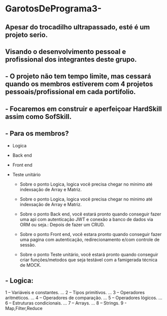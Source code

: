 # GarotosDePrograma3-

## Apesar do trocadilho ultrapassado, esté é um projeto serio. 
##  Visando o desenvolvimento pessoal e profissional dos integrantes deste grupo. 
## -  O projeto não tem tempo limite, mas cessará quando os membros estiverem com 4 projetos pessoais/profissional em cada portifolio.
## -  Focaremos em construir e aperfeiçoar HardSkill assim como SofSkill.
## -  Para os membros?
- Logica
- Back end
- Front end
- Teste unitário

    - Sobre o ponto Logica, logica você precisa chegar no minimo até indexsação de Array e Matriz.
    
    - Sobre o ponto Logica, logica você precisa chegar no minimo até indexsação de Array e Matriz.

    - Sobre o ponto Back end, você estará pronto quando conseguir fazer uma api com autenticação JWT e conexão a banco de dados via ORM ou seja.: Depois de fazer um CRUD.

    - Sobre o ponto Front end, você estara pronto quando conseguir fazer uma pagina com autenticação, redirecionamento e/com controle de sessão.

    - Sobre o ponto Teste unitário, você estará pronto quando conseguir criar funções/metodos que seja testável com a famigerada técnica de MOCK.

## - Logica:
1 – Variáveis e constantes. ... 
2 – Tipos primitivos. ... 
3 – Operadores aritméticos. ... 
4 – Operadores de comparação. ... 
5 – Operadores lógicos. ... 
6 – Estruturas condicionais. ... 
7 – Arrays. ... 
8 – Strings.
9 - Map,Filter,Reduce
